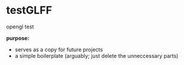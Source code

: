 # testGLFF
opengl test


**purpose:**
  - serves as a copy for future projects
  - a simple boilerplate (arguably; just delete the unneccessary parts)
